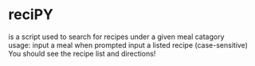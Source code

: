 # reciPY
is a script used to search for recipes under a given meal catagory  
usage: input a meal when prompted
       input a listed recipe (case-sensitive)
       You should see the recipe list and directions!
